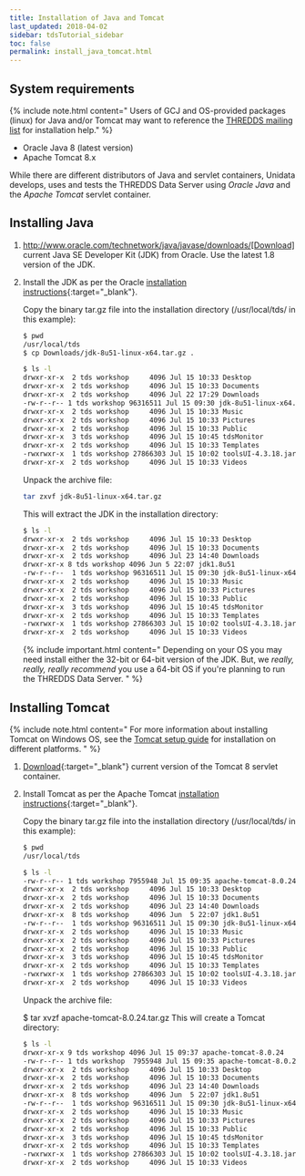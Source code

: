 ```yaml
---
title: Installation of Java and Tomcat
last_updated: 2018-04-02
sidebar: tdsTutorial_sidebar
toc: false
permalink: install_java_tomcat.html
---
```


## System requirements

{% include note.html content="
Users of GCJ and OS-provided packages (linux) for Java and/or Tomcat may want to reference the [THREDDS mailing list](http://www.unidata.ucar.edu/mailing_lists/archives/thredds/) for installation help."
%}

* Oracle Java 8 (latest version)
* Apache Tomcat 8.x

While there are different distributors of Java and servlet containers, Unidata develops, uses and tests the THREDDS Data Server using _Oracle Java_ and the _Apache Tomcat_ servlet container.

## Installing Java

1.  http://www.oracle.com/technetwork/java/javase/downloads/[Download] current Java SE Developer Kit (JDK) from Oracle. Use the latest 1.8 version of the JDK.

2.  Install the JDK as per the Oracle [installation instructions](http://docs.oracle.com/javase/8/docs/technotes/guides/install/install_overview.html){:target="_blank"}.

    Copy the binary tar.gz file into the installation directory (/usr/local/tds/ in this example):

    ~~~ bash
    $ pwd
    /usr/local/tds
    $ cp Downloads/jdk-8u51-linux-x64.tar.gz .

    $ ls -l
    drwxr-xr-x  2 tds workshop     4096 Jul 15 10:33 Desktop
    drwxr-xr-x  2 tds workshop     4096 Jul 15 10:33 Documents
    drwxr-xr-x  2 tds workshop     4096 Jul 22 17:29 Downloads
    -rw-r--r-- 1 tds workshop 96316511 Jul 15 09:30 jdk-8u51-linux-x64.tar.gz
    drwxr-xr-x  2 tds workshop     4096 Jul 15 10:33 Music
    drwxr-xr-x  2 tds workshop     4096 Jul 15 10:33 Pictures
    drwxr-xr-x  2 tds workshop     4096 Jul 15 10:33 Public
    drwxr-xr-x  3 tds workshop     4096 Jul 15 10:45 tdsMonitor
    drwxr-xr-x  2 tds workshop     4096 Jul 15 10:33 Templates
    -rwxrwxr-x  1 tds workshop 27866303 Jul 15 10:02 toolsUI-4.3.18.jar
    drwxr-xr-x  2 tds workshop     4096 Jul 15 10:33 Videos
    ~~~

    Unpack the archive file:

    ~~~ bash
    tar zxvf jdk-8u51-linux-x64.tar.gz
    ~~~

    This will extract the JDK in the installation directory:

    ~~~ bash
    $ ls -l
    drwxr-xr-x  2 tds workshop     4096 Jul 15 10:33 Desktop
    drwxr-xr-x  2 tds workshop     4096 Jul 15 10:33 Documents
    drwxr-xr-x  2 tds workshop     4096 Jul 23 14:40 Downloads
    drwxr-xr-x 8 tds workshop 4096 Jun 5 22:07 jdk1.8u51
    -rw-r--r--  1 tds workshop 96316511 Jul 15 09:30 jdk-8u51-linux-x64.tar.gz
    drwxr-xr-x  2 tds workshop     4096 Jul 15 10:33 Music
    drwxr-xr-x  2 tds workshop     4096 Jul 15 10:33 Pictures
    drwxr-xr-x  2 tds workshop     4096 Jul 15 10:33 Public
    drwxr-xr-x  3 tds workshop     4096 Jul 15 10:45 tdsMonitor
    drwxr-xr-x  2 tds workshop     4096 Jul 15 10:33 Templates
    -rwxrwxr-x  1 tds workshop 27866303 Jul 15 10:02 toolsUI-4.3.18.jar
    drwxr-xr-x  2 tds workshop     4096 Jul 15 10:33 Videos
    ~~~

    {% include important.html content="
    Depending on your OS you may need install either the 32-bit or 64-bit version of the JDK.
    But, we *really, really, really recommend* you use a 64-bit OS if you're planning to run the THREDDS Data Server.
    " %}

## Installing Tomcat

{% include note.html content="
For more information about installing Tomcat on Windows OS, see the [Tomcat setup guide](http://tomcat.apache.org/tomcat-8.0-doc/setup.html#Windows) for installation on different platforms.
" %}

1.  [Download](http://tomcat.apache.org/download-80.cgi){:target="_blank"} current version of the Tomcat 8 servlet container.
2.  Install Tomcat as per the Apache Tomcat [installation instructions](http://tomcat.apache.org/tomcat-8.0-doc/setup.html){:target="_blank"}.

    Copy the binary tar.gz file into the installation directory (/usr/local/tds/ in this example):

    ~~~ bash
    $ pwd
    /usr/local/tds

    $ ls -l
    -rw-r--r-- 1 tds workshop 7955948 Jul 15 09:35 apache-tomcat-8.0.24.tar.gz
    drwxr-xr-x  2 tds workshop     4096 Jul 15 10:33 Desktop
    drwxr-xr-x  2 tds workshop     4096 Jul 15 10:33 Documents
    drwxr-xr-x  2 tds workshop     4096 Jul 23 14:40 Downloads
    drwxr-xr-x  8 tds workshop     4096 Jun  5 22:07 jdk1.8u51
    -rw-r--r--  1 tds workshop 96316511 Jul 15 09:30 jdk-8u51-linux-x64.tar.gz
    drwxr-xr-x  2 tds workshop     4096 Jul 15 10:33 Music
    drwxr-xr-x  2 tds workshop     4096 Jul 15 10:33 Pictures
    drwxr-xr-x  2 tds workshop     4096 Jul 15 10:33 Public
    drwxr-xr-x  3 tds workshop     4096 Jul 15 10:45 tdsMonitor
    drwxr-xr-x  2 tds workshop     4096 Jul 15 10:33 Templates
    -rwxrwxr-x  1 tds workshop 27866303 Jul 15 10:02 toolsUI-4.3.18.jar
    drwxr-xr-x  2 tds workshop     4096 Jul 15 10:33 Videos
    ~~~

    Unpack the archive file:

    $ tar xvzf apache-tomcat-8.0.24.tar.gz
    This will create a Tomcat directory:

    ~~~ bash
    $ ls -l
    drwxr-xr-x 9 tds workshop 4096 Jul 15 09:37 apache-tomcat-8.0.24
    -rw-r--r-- 1 tds workshop  7955948 Jul 15 09:35 apache-tomcat-8.0.24.tar.gz
    drwxr-xr-x  2 tds workshop     4096 Jul 15 10:33 Desktop
    drwxr-xr-x  2 tds workshop     4096 Jul 15 10:33 Documents
    drwxr-xr-x  2 tds workshop     4096 Jul 23 14:40 Downloads
    drwxr-xr-x  8 tds workshop     4096 Jun  5 22:07 jdk1.8u51
    -rw-r--r--  1 tds workshop 96316511 Jul 15 09:30 jdk-8u51-linux-x64.tar.gz
    drwxr-xr-x  2 tds workshop     4096 Jul 15 10:33 Music
    drwxr-xr-x  2 tds workshop     4096 Jul 15 10:33 Pictures
    drwxr-xr-x  2 tds workshop     4096 Jul 15 10:33 Public
    drwxr-xr-x  3 tds workshop     4096 Jul 15 10:45 tdsMonitor
    drwxr-xr-x  2 tds workshop     4096 Jul 15 10:33 Templates
    -rwxrwxr-x  1 tds workshop 27866303 Jul 15 10:02 toolsUI-4.3.18.jar
    drwxr-xr-x  2 tds workshop     4096 Jul 15 10:33 Videos
    ~~~
